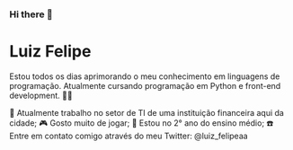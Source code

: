 ### Hi there 👋

# Luiz Felipe

Estou todos os dias aprimorando o meu conhecimento em linguagens de programação.
Atualmente cursando programação em Python e front-end development. 👊👊

🏦 Atualmente trabalho no setor de TI de uma instituição financeira aqui da cidade;
🎮 Gosto muito de jogar;
🏢 Estou no 2° ano do ensino médio;
☎️ Entre em contato comigo através do meu Twitter: @luiz_felipeaa
